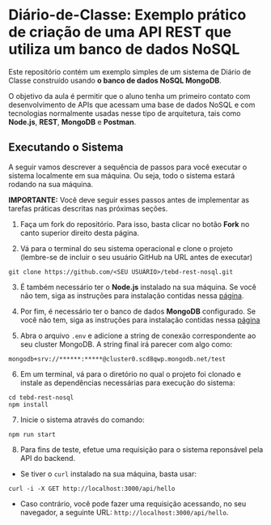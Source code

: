 # Diário-de-Classe: Exemplo prático de criação de uma API REST que utiliza um banco de dados NoSQL

Este repositório contém um exemplo simples de um sistema de Diário de Classe construído usando **o banco de dados NoSQL MongoDB**.

O objetivo da aula é permitir que o aluno tenha um primeiro contato com desenvolvimento de APIs que acessam uma base de dados NoSQL e com tecnologias normalmente usadas nesse tipo de arquitetura, tais como **Node.js**, **REST**, **MongoDB** e **Postman**.

## Executando o Sistema

A seguir vamos descrever a sequência de passos para você executar o sistema localmente em sua máquina. Ou seja, todo o sistema estará rodando na sua máquina.

**IMPORTANTE:** Você deve seguir esses passos antes de implementar as tarefas práticas descritas nas próximas seções.

1. Faça um fork do repositório. Para isso, basta clicar no botão **Fork** no canto superior direito desta página.

2. Vá para o terminal do seu sistema operacional e clone o projeto (lembre-se de incluir o seu usuário GitHub na URL antes de executar)

```
git clone https://github.com/<SEU USUÁRIO>/tebd-rest-nosql.git
```

3. É também necessário ter o **Node.js** instalado na sua máquina. Se você não tem, siga as instruções para instalação contidas nessa [página](https://nodejs.org/en/download/).

4. Por fim, é necessário ter o banco de dados **MongoDB** configurado. Se você não tem, siga as instruções para instalação contidas nessa [página](https://github.com/fabsfernandes/tebd-rest-nosql/blob/main/MONGODB-INSTALACAO.md)


5. Abra o arquivo `.env` e adicione a string de conexão correspondente ao seu cluster MongoDB. A string final irá parecer com algo como:

```
mongodb+srv://******:*****@cluster0.scd8qwp.mongodb.net/test
```

6. Em um terminal, vá para o diretório no qual o projeto foi clonado e instale as dependências necessárias para execução do sistema:

```
cd tebd-rest-nosql
npm install
```

7. Inicie o sistema através do comando:

```
npm run start
```

8.  Para fins de teste, efetue uma requisição para o sistema reponsável pela API do backend.

-   Se tiver o `curl` instalado na sua máquina, basta usar:

```
curl -i -X GET http://localhost:3000/api/hello
```

-   Caso contrário, você pode fazer uma requisição acessando, no seu navegador, a seguinte URL: `http://localhost:3000/api/hello`.

